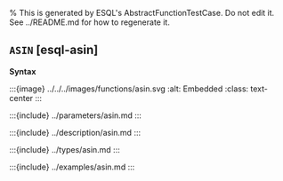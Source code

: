 % This is generated by ESQL's AbstractFunctionTestCase. Do not edit it. See ../README.md for how to regenerate it.

## `ASIN` [esql-asin]

**Syntax**

:::{image} ../../../images/functions/asin.svg
:alt: Embedded
:class: text-center
:::


:::{include} ../parameters/asin.md
:::

:::{include} ../description/asin.md
:::

:::{include} ../types/asin.md
:::

:::{include} ../examples/asin.md
:::
